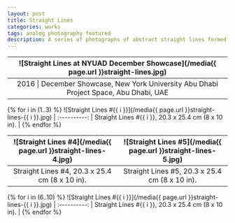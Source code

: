 ```yaml
---
layout: post
title: Straight Lines
categories: works
tags: analog photography featured
description: A series of photographs of abstract straight lines formed by lights and shadows.
---
```


<!--more-->

![Straight Lines at NYUAD December Showcase](/media{{ page.url }}straight-lines.jpg) |
:----------: |
2016 \| December Showcase, New York University Abu Dhabi Project Space, Abu Dhabi, UAE |

{% for i in (1..3) %}
![Straight Lines #{{ i }}](/media{{ page.url }}straight-lines-{{ i }}.jpg) |
:----------: |
Straight Lines #{{ i }}, 20.3 x 25.4 cm (8 x 10 in). |
{% endfor %}

![Straight Lines #4](/media{{ page.url }}straight-lines-4.jpg) | ![Straight Lines #5](/media{{ page.url }}straight-lines-5.jpg)
:----------: | :----------:
Straight Lines #4, 20.3 x 25.4 cm (8 x 10 in). | Straight Lines #5, 20.3 x 25.4 cm (8 x 10 in).


{% for i in (6..10) %}
![Straight Lines #{{ i }}](/media{{ page.url }}straight-lines-{{ i }}.jpg) |
:----------: |
Straight Lines #{{ i }}, 20.3 x 25.4 cm (8 x 10 in). |
{% endfor %}
